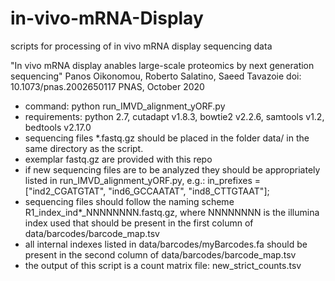 # in-vivo-mRNA-Display
scripts for processing of in vivo mRNA display sequencing data

"In vivo mRNA display anables large-scale proteomics by next generation sequencing"
Panos Oikonomou, Roberto Salatino, Saeed Tavazoie
doi: 10.1073/pnas.2002650117
PNAS, October 2020

- command: python run_IMVD_alignment_yORF.py
- requirements: python 2.7, cutadapt v1.8.3, bowtie2 v2.2.6, samtools v1.2, bedtools v2.17.0
- sequencing files *.fastq.gz should be placed in the folder data/ in the same directory as the script.
- exemplar fastq.gz are provided with this repo
- if new sequencing files are to be analyzed they should be appropriately listed in run_IMVD_alignment_yORF.py, e.g.:  in_prefixes = ["ind2_CGATGTAT", "ind6_GCCAATAT", "ind8_CTTGTAAT"]; 
- sequencing files should follow the naming scheme R1_index_ind*_NNNNNNNN.fastq.gz, where NNNNNNNN is the illumina index used that should be present in the first column of data/barcodes/barcode_map.tsv
- all internal indexes listed in data/barcodes/myBarcodes.fa should be present in the second column of data/barcodes/barcode_map.tsv
- the output of this script is a count matrix file: new_strict_counts.tsv
